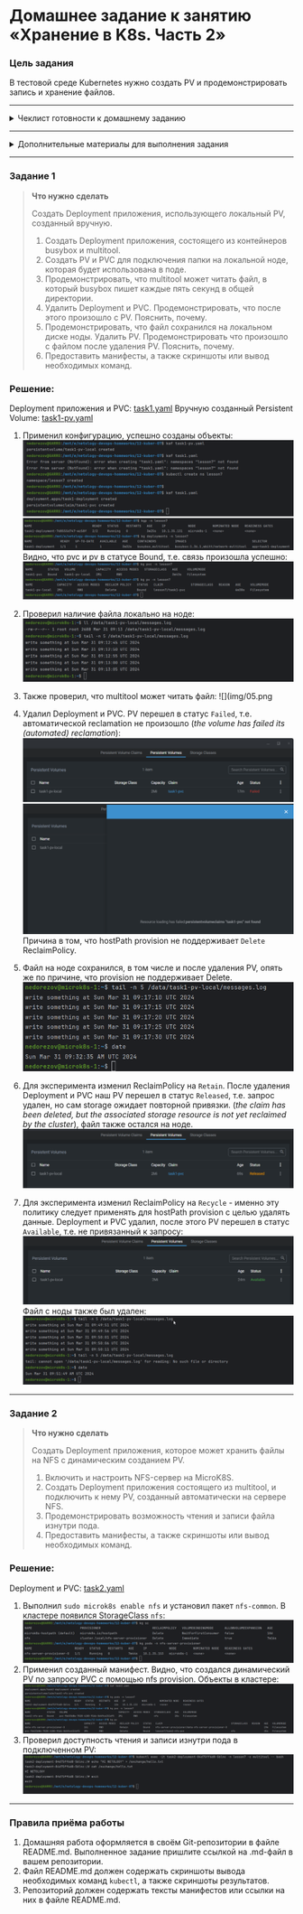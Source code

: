 # Домашнее задание к занятию «Хранение в K8s. Часть 2»

### Цель задания

В тестовой среде Kubernetes нужно создать PV и продемонстрировать запись и хранение файлов.

------

<details>
<summary>Чеклист готовности к домашнему заданию</summary>

1. Установленное K8s-решение (например, MicroK8S).
2. Установленный локальный kubectl.
3. Редактор YAML-файлов с подключенным GitHub-репозиторием.

</details>

------

<details>
<summary>Дополнительные материалы для выполнения задания</summary>

1. [Инструкция по установке NFS в MicroK8S](https://microk8s.io/docs/nfs). 
2. [Описание Persistent Volumes](https://kubernetes.io/docs/concepts/storage/persistent-volumes/). 
3. [Описание динамического провижининга](https://kubernetes.io/docs/concepts/storage/dynamic-provisioning/). 
4. [Описание Multitool](https://github.com/wbitt/Network-MultiTool).

</details>

------

### Задание 1

> **Что нужно сделать**
> 
> Создать Deployment приложения, использующего локальный PV, созданный вручную.
> 
> 1. Создать Deployment приложения, состоящего из контейнеров busybox и multitool.
> 2. Создать PV и PVC для подключения папки на локальной ноде, которая будет использована в поде.
> 3. Продемонстрировать, что multitool может читать файл, в который busybox пишет каждые пять секунд в общей директории. 
> 4. Удалить Deployment и PVC. Продемонстрировать, что после этого произошло с PV. Пояснить, почему.
> 5. Продемонстрировать, что файл сохранился на локальном диске ноды. Удалить PV.  Продемонстрировать что произошло с файлом после удаления PV. Пояснить, почему.
> 6. Предоставить манифесты, а также скриншоты или вывод необходимых команд.

### Решение:

Deployment приложения и PVC: [task1.yaml](task1.yaml)
Вручную созданный Persistent Volume: [task1-pv.yaml](task1-pv.yaml)

1. Применил конфигурацию, успешно созданы объекты:
![](img/01.png)
![](img/02.png)
Видно, что pvc и pv в статусе Bound, т.е. связь произошла успешно:
![](img/03.png)

2. Проверил наличие файла локально на ноде:
![](img/04.png)
3. Также проверил, что multitool может читать файл:
![](img/05.png
4. Удалил Deployment и PVC. PV перешел в статус `Failed`, т.е. автоматической reclamation не произошло (_the volume has failed its (automated) reclamation_):
![](img/06.png)
![](img/07.png)
Причина в том, что hostPath provision не поддерживает `Delete` ReclaimPolicy. 
5. Файл на ноде сохранился, в том числе и после удаления PV, опять же по причине, что provision не поддерживает Delete. 
![](img/08.png)
6. Для эксперимента изменил ReclaimPolicy на `Retain`. После удаления Deployment и PVC наш PV перешел в статус `Released`, т.е. запрос удален, но сам storage ожидает повторной привязки. (_the claim has been deleted, but the associated storage resource is not yet reclaimed by the cluster_), файл также остался на ноде.
![](img/09.png)
7. Для эксперимента изменил ReclaimPolicy на `Recycle` - именно эту политику следует применять для hostPath provision с целью удалять данные. Deployment и PVC удалил, после этого PV перешел в статус `Available`, т.е. не привязанный к запросу:
![](img/11.png)
Файл с ноды также был удален:
![](img/10.png)

------

### Задание 2

> **Что нужно сделать**
> 
> Создать Deployment приложения, которое может хранить файлы на NFS с динамическим созданием PV.
> 
> 1. Включить и настроить NFS-сервер на MicroK8S.
> 2. Создать Deployment приложения состоящего из multitool, и подключить к нему PV, созданный автоматически на сервере NFS.
> 3. Продемонстрировать возможность чтения и записи файла изнутри пода. 
> 4. Предоставить манифесты, а также скриншоты или вывод необходимых команд.

### Решение:

Deployment и PVC: [task2.yaml](task2.yaml)

1. Выполнил `sudo microk8s enable nfs` и установил пакет `nfs-common`. В кластере появился StorageClass `nfs`:
![](img/12.png)
2. Применил созданный манифест. Видно, что создался динамический PV по запросу PVC с помощью nfs provision. Объекты в кластере:
![](img/13.png)
3. Проверил доступность чтения и записи изнутри пода в подключенном PV:
![](img/14.png)

------

### Правила приёма работы

1. Домашняя работа оформляется в своём Git-репозитории в файле README.md. Выполненное задание пришлите ссылкой на .md-файл в вашем репозитории.
2. Файл README.md должен содержать скриншоты вывода необходимых команд `kubectl`, а также скриншоты результатов.
3. Репозиторий должен содержать тексты манифестов или ссылки на них в файле README.md.
